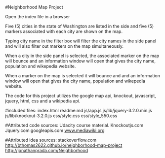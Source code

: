 #Neighborhood Map Project

Open the index file in a browser

Five (5) cities in the state of Washington are listed in the side
and five (5) markers associated with each city are shown on the map.

Typing city name in the filter box will filter the city names in
the side panel and will also filter out markers on the map
simultaneously.

When a city in the side panel is selected, the associated marker on
the map will bounce and an information window will open that gives
the city name, population and wikepedia website.

When a marker on the map is selected it will bounce and and an
information window will open that gives the city name, population and wikepedia website.

The code for this project utilizes the google map api, knockout,
javascript, jquery, html, css and a wikipedia api.

#included files:
index.html
readme.md
js/app.js
js/lib/jquery-3.2.0.min.js
js/lib/knockout-3.2.0.js
css/style.css
css/style_550.css

#Attributed code sources:
Udacity course material.
Knockoutjs.com
Jquery.com
googleapis.com
www.mediawiki.org

#Attributed idea sources:
stackoverflow.com
http://bthomas2622.github.io/neighborhood-map-project
http://jonathanprada.com/Neighborhood
